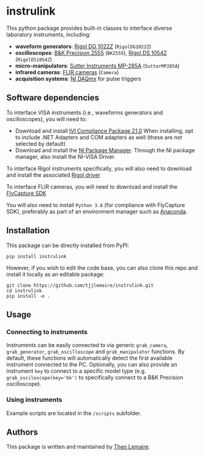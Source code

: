 # instrulink

This python package provides built-in classes to interface diverse laboratory instruments, including:
- **waveform generators**: [Rigol DG 1022Z](https://www.rigolna.com/products/waveform-generators/dg1000z/) (`RigolDG1022Z`)
- **oscilloscopes**: [B&K Precision 2555](https://www.bkprecision.com/products/oscilloscopes/2555) (`BK2555`), [Rigol DS 1054Z](https://www.rigolna.com/products/digital-oscilloscopes/1000z/) (`RigolDS1054Z`)
- **micro-manipulators**: [Sutter Instruments MP-285A](https://www.sutter.com/MICROMANIPULATION/mp285_frame.html) (`SutterMP285A`)
- **infrared cameras**: [FLIR cameras](https://www.flir.com/browse/industrial/machine-vision-cameras/) (`Camera`)
- **acquisition systems**: [NI DAQmx](https://www.ni.com/docs/en-US/bundle/ni-daqmx/page/daqhelp/nidaqoverview.html) for pulse triggers

## Software dependencies

To interface VISA instruments (i.e., waveforms generators and oscilloscopes), you will need to:
- Download and install [IVI Compliance Package 21.0](https://www.ni.com/en-us/support/downloads/drivers/download.ivi-compliance-package.html#460618)
  When installing, opt to include .NET Adapters and COM adapters as well (these are not selected by default)
- Download and install the [NI Package Manager](https://www.ni.com/en-us/support/downloads/software-products/download.package-manager.html#322516). Through the NI package manager, also install the NI-VISA Driver.

To interface Rigol instruments specifically, you will also need to download and install the associated [Rigol driver](https://www.rigolna.com/products/waveform-generators/dg1000z/)

To interface FLIR cameras, you will need to download and install the [FlyCapture SDK](https://www.flir.com/products/flycapture-sdk/)

You will also need to install `Python 3.6` (for compliance with FlyCapture SDK), preferably as part of an environment manager such as [Anaconda](https://www.anaconda.com/products/individual).

## Installation

This package can be directly installed from PyPI:

```
pip install instrulink
```

However, if you wish to edit the code base, you can also clone this repo and install it locally as an editable package: 

```
git clone https://github.com/tjjlemaire/instrulink.git
cd instrulink
pip install -e .
```

## Usage

### Connecting to instruments

Instruments can be easily connected to via generic `grab_camera`, `grab_generator`, `grab_oscilloscope` and `grab_manipulator` functions. By default, these functions will automatically detect the first available instrument connected to the PC. Optionally, you can also provide an instrument `key` to connect to a specific model type (e.g. `grab_osciloscope(key='bk')` to specifically connect to a B&K Precision oscilloscope).

### Using instruments

Example scripts are located in the `/scripts` subfolder.

## Authors

This package is written and maintained by [Theo Lemaire](mailto:theo.lemaire1@gmail.com). 
